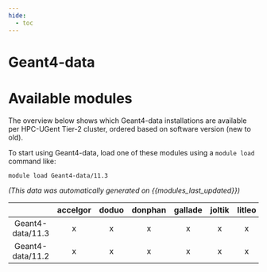 ```yaml
---
hide:
  - toc
---
```


Geant4-data
===========

# Available modules


The overview below shows which Geant4-data installations are available per HPC-UGent Tier-2 cluster, ordered based on software version (new to old).

To start using Geant4-data, load one of these modules using a `module load` command like:

```shell
module load Geant4-data/11.3
```

*(This data was automatically generated on {{modules_last_updated}})*

| |accelgor|doduo|donphan|gallade|joltik|litleo|shinx|
| :---: | :---: | :---: | :---: | :---: | :---: | :---: | :---: |
|Geant4-data/11.3|x|x|x|x|x|x|x|
|Geant4-data/11.2|x|x|x|x|x|x|x|
